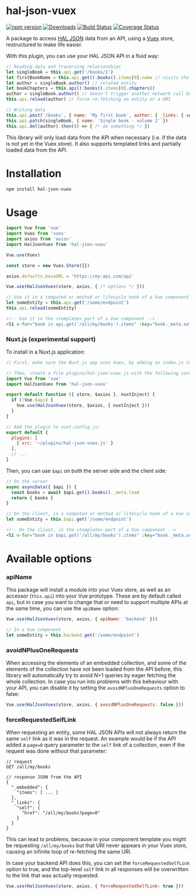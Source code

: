 # hal-json-vuex

[![npm version](https://img.shields.io/npm/v/hal-json-vuex.svg?style=flat)](https://www.npmjs.com/package/hal-json-vuex)
[![Downloads](http://img.shields.io/npm/dm/hal-json-vuex.svg?style=flat-square)](https://npmjs.org/package/hal-json-vuex)
[![Build Status](https://travis-ci.com/ecamp/hal-json-vuex.svg?branch=master)](https://travis-ci.com/ecamp/hal-json-vuex)
[![Coverage Status](https://coveralls.io/repos/github/ecamp/hal-json-vuex/badge.svg?branch=master)](https://coveralls.io/github/ecamp/hal-json-vuex?branch=master)

A package to access [HAL JSON](https://tools.ietf.org/html/draft-kelly-json-hal-08) data from an API, using a [Vuex](https://vuex.vuejs.org) store, restructured to make life easier.

With this plugin, you can use your HAL JSON API in a fluid way:
```js
// Reading data and traversing relationships
let singleBook = this.api.get('/books/1')
let firstBookName = this.api.get().books().items[0].name // visits the 'books' rel on the root API endpoint
let author = singleBook.author() // related entity
let bookChapters = this.api().books().items[0].chapters()
author = singleBook.author() // doesn't trigger another network call because we already fetched it
this.api.reload(author) // force re-fetching an entity or a URI

// Writing data
this.api.post('/books', { name: 'My first book', author: { _links: { self: '/users/433' } } })
this.api.patch(singleBook, { name: 'Single book - volume 2' })
this.api.del(author).then(() => { /* do something */ })
```

This library will only load data from the API when necessary (i.e. if the data is not yet in the Vuex store).
It also supports templated links and partially loaded data from the API.

# Installation

```bash
npm install hal-json-vuex
```

# Usage

```js
import Vue from 'vue'
import Vuex from 'vuex'
import axios from 'axios'
import HalJsonVuex from 'hal-json-vuex'

Vue.use(Vuex)

const store = new Vuex.Store({})

axios.defaults.baseURL = 'https://my-api.com/api'

Vue.use(HalJsonVuex(store, axios, { /* options */ }))
```

```js
// Use it in a computed or method or lifecycle hook of a Vue component
let someEntity = this.api.get('/some/endpoint')
this.api.reload(someEntity)
```

```html
<!-- Use it in the <template> part of a Vue component -->
<li v-for="book in api.get('/all/my/books').items" :key="book._meta.self">...</li>
```

### Nuxt.js (experimental support)
To install in a Nuxt.js application:
```js
// First, make sure the Nuxt.js app uses Vuex, by adding an index.js to your store/ directory.

// Then, create a file plugins/hal-json-vuex.js with the following content:
import Vue from 'vue'
import HalJsonVuex from 'hal-json-vuex'

export default function ({ store, $axios }, nuxtInject) {
  if (!Vue.$api) {
    Vue.use(HalJsonVuex(store, $axios, { nuxtInject }))
  }
}

// Add the plugin to nuxt.config.js:
export default {
  plugins: [
    { src: '~/plugins/hal-json-vuex.js' }
  ],
  // ...
}
```
Then, you can use `$api` on both the server side and the client side:
```js
// On the server
async asyncData({ $api }) {
  const books = await $api.get().books()._meta.load
  return { books }
}
```

```js
// On the client, in a computed or method or lifecycle hook of a Vue component
let someEntity = this.$api.get('/some/endpoint')
```

```html
<!-- On the client, in the <template> part of a Vue component -->
<li v-for="book in $api.get('/all/my/books').items" :key="book._meta.self">...</li>
```

# Available options

### apiName
This package will install a module into your Vuex store, as well as an accessor (`this.api`) into your Vue prototype.
These are by default called `api`, but in case you want to change that or need to support multiple APIs at the same time, you can use the `apiName` option:
```js
Vue.use(HalJsonVuex(store, axios, { apiName: 'backend' }))

// In a Vue component
let someEntity = this.backend.get('/some/endpoint')
```

### avoidNPlusOneRequests
When accessing the elements of an embedded collection, and some of the elements of the collection have not been loaded from the API before, this library will automatically try to avoid N+1 queries by eager fetching the whole collection.
In case you run into problems with this behaviour with your API, you can disable it by setting the `avoidNPlusOneRequests` option to false:
```js
Vue.use(HalJsonVuex(store, axios, { avoidNPlusOneRequests: false }))
```

### forceRequestedSelfLink
When requesting an entity, some HAL JSON APIs will not always return the same `self` link as it was in the request.
An example would be if the API added a `page=0` query parameter to the `self` link of a collection, even if the request was done without that parameter:
```
// request
GET /all/my/books

// response JSON from the API
{
  "_embedded": {
    "items": [ ... ]
  },
  "_links": {
    "self": {
      "href": "/all/my/books?page=0"
    }
  }
}
```
This can lead to problems, because in your component template you might be requesting `/all/my/books` but that URI never appears in your Vuex store, causing an infinite loop of re-fetching the same URI.

In case your backend API does this, you can set the `forceRequestedSelfLink` option to true, and the top-level `self` link in all responses will be overwritten to the link that was actually requested.
```js
Vue.use(HalJsonVuex(store, axios, { forceRequestedSelfLink: true }))
```
